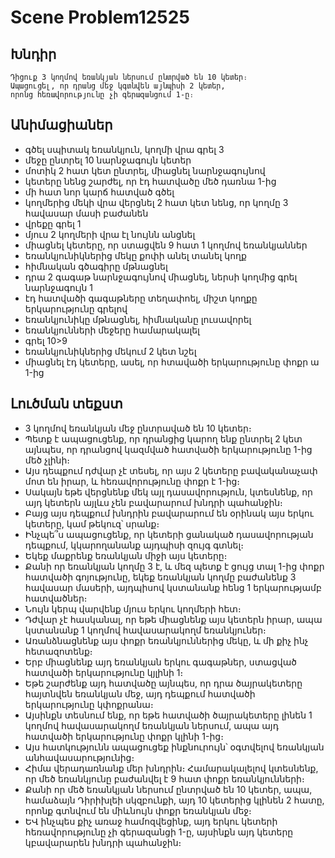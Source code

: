 # Scene Problem12525

## Խնդիր

    Դիցուք 3 կողմով եռանկյան ներսում ընտրված են 10 կետեր։ 
    Ապացուցել, որ դրանց մեջ կգտնվեն այնպիսի 2 կետեր, 
    որոնց հեռավորությունը չի գերազանցում 1-ը։

## Անիմացիաներ

- գծել սպիտակ եռանկյուն, կողմի վրա գրել 3
- մեջը ընտրել 10 նարնջագույն կետեր
- մոտիկ 2 հատ կետ ընտրել, միացնել նարնջագույնով
- կետերը նենց շարժել, որ էդ հատվածը մեծ դառնա 1-ից
- մի հատ նոր կարճ հատված գծել
- կողմերից մեկի վրա վերցնել 2 հատ կետ նենց, որ կողմը 3 հավասար մասի բաժանեն
- վրեքը գրել 1
- մյուս 2 կողմերի վրա էլ նույնն անցնել
- միացնել կետերը, որ ստացվեն 9 հատ 1 կողմով եռանկյաններ
- եռանկյունիկներից մեկը քոփի անել տանել կողք
- հիմնական գծագիրը մթնացնել
- դրա 2 գագաթ նարնջագույնով միացնել, ներսի կողմից գրել նարնջագույն 1
- էդ հատվածի գագաթները տեղափոել, միշտ կողքը երկարությունը գրելով
- եռանկյունիկը մթնացնել, հիմնականը լուսավորել
- եռանկյունների մեջերը համարակալել
- գրել 10>9
- եռանկյունիկներից մեկում 2 կետ նշել
- միացնել էդ կետերը, ասել, որ հտավածի երկարությունը փոքր ա 1-ից

## Լուծման տեքստ

- 3 կողմով եռանկյան մեջ ընտրաված են 10 կետեր։
- Պետք է ապացուցենք, որ դրանցից կարող ենք ընտրել 2 կետ այնպես, որ դրանցով կազմված հատվածի երկարությունը 1-ից մեծ չլինի։
- Այս դեպքում դժվար չէ տեսել, որ այս 2 կետերը բավականաչափ մոտ են իրար, և հեռավորությունը փոքր է 1-ից։    
- Սակայն եթե վերցնենք մեկ այլ դասավորություն, կտեսնենք, որ այդ կետերն այլևս չեն բավարարում խնդրի պահանջին։
- Բայց այս դեպքում խնդրին բավարարում են օրինակ այս երկու կետերը, կամ թեկուզ՝ սրանք։
- Ինչպե՞ս ապացուցենք, որ կետերի ցանակած դասավորության դեպքում, կկարողանանք այդպիսի զույգ գտնել։
- Եկեք մաքրենք եռանկյան միջի այս կետերը։ 
- Քանի որ եռանկյան կողմը 3 է, և մեզ պետք է ցույց տալ 1-ից փոքր հատվածի գոյությունը, 
եկեք եռանկյան կողմը բաժանենք 3 հավասար մասերի, այդպիսով կստանանք հենց 1 երկարությամբ հատվածներ։
- Նույն կերպ վարվենք մյուս երկու կողմերի հետ։
- Դժվար չէ հասկանալ, որ եթե միացնենք այս կետերն իրար, ապա կստանանք 1 կողմով հավասարակողմ եռանկյուներ։
- Առանձնացնենք այս փոքր եռանկյուններից մեկը, և մի քիչ ինչ հետազոտենք։
- Երբ միացնենք այդ եռանկյան երկու գագաթներ, ստացված հատվածի երկարությունը կյլինի 1։
- Եթե շարժենք այդ հատվածը այնպես, որ դրա ծայրակետերը հայտնվեն եռանկյան մեջ, այդ դեպքում հատվածի երկարությունը կփոքրանա։
- Այսինքն տեսնում ենք, որ եթե հատվածի ծայրակետերը լինեն 1 կողմով հավասարակողմ եռանկյան ներսում, 
ապա այդ հատվածի երկարությունը փոքր կլինի 1-ից։
- Այս հատկությունն ապացուցեք ինքնուրույն՝ օգտվելով եռանկյան անհավասարությունից։
- Հիմա վերադառնանք մեր խնդրին։ Համարակալելով կտեսնենք, որ մեծ եռանկյունը բաժանվել է 9 հատ փոքր եռանկյունների։
- Քանի որ մեծ եռանկյան ներսում ընտրված են 10 կետեր, ապա, համաձայն Դիրիխլեի սկզբունքի, այդ 10 կետերից կլինեն 2 հատը, 
որոնք գտնվում են միևնույն փոքր եռանկյան մեջ։
- ԵՎ ինչպես քիչ առաջ համոզվեցինք, այդ երկու կետերի հեռավորությունը չի գերազանցի 1-ը, 
այսինքն այդ կետերը կբավարարեն խնդրի պահանջին։




